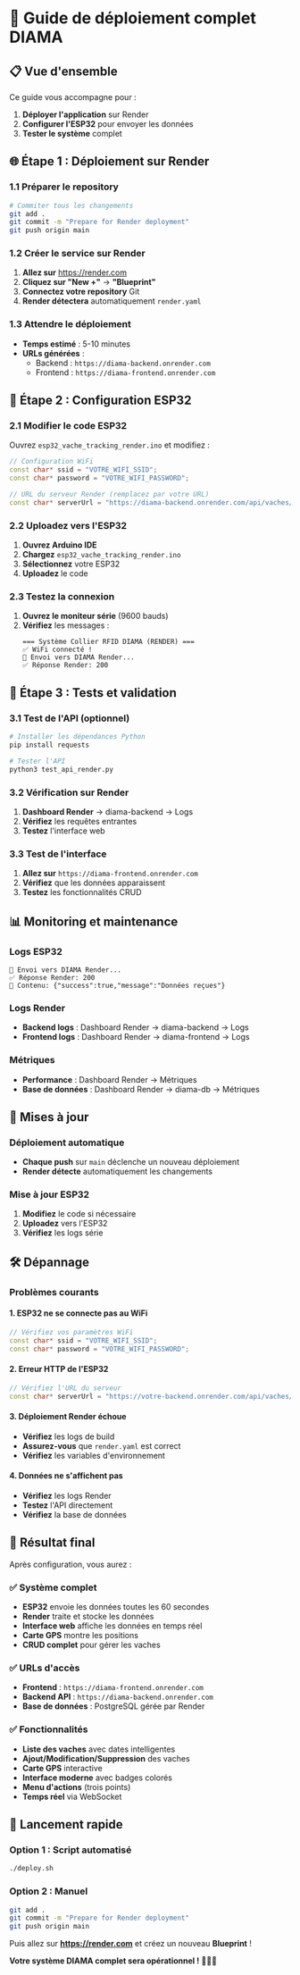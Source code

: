 # 🚀 Guide de déploiement complet DIAMA

## 📋 Vue d'ensemble

Ce guide vous accompagne pour :
1. **Déployer l'application** sur Render
2. **Configurer l'ESP32** pour envoyer les données
3. **Tester le système** complet

## 🌐 Étape 1 : Déploiement sur Render

### 1.1 Préparer le repository
```bash
# Commiter tous les changements
git add .
git commit -m "Prepare for Render deployment"
git push origin main
```

### 1.2 Créer le service sur Render
1. **Allez sur** https://render.com
2. **Cliquez sur "New +"** → **"Blueprint"**
3. **Connectez votre repository** Git
4. **Render détectera** automatiquement `render.yaml`

### 1.3 Attendre le déploiement
- **Temps estimé** : 5-10 minutes
- **URLs générées** :
  - Backend : `https://diama-backend.onrender.com`
  - Frontend : `https://diama-frontend.onrender.com`

## 🔧 Étape 2 : Configuration ESP32

### 2.1 Modifier le code ESP32
Ouvrez `esp32_vache_tracking_render.ino` et modifiez :

```cpp
// Configuration WiFi
const char* ssid = "VOTRE_WIFI_SSID";
const char* password = "VOTRE_WIFI_PASSWORD";

// URL du serveur Render (remplacez par votre URL)
const char* serverUrl = "https://diama-backend.onrender.com/api/vaches/update";
```

### 2.2 Uploadez vers l'ESP32
1. **Ouvrez Arduino IDE**
2. **Chargez** `esp32_vache_tracking_render.ino`
3. **Sélectionnez** votre ESP32
4. **Uploadez** le code

### 2.3 Testez la connexion
1. **Ouvrez le moniteur série** (9600 bauds)
2. **Vérifiez** les messages :
   ```
   === Système Collier RFID DIAMA (RENDER) ===
   ✅ WiFi connecté !
   📡 Envoi vers DIAMA Render...
   ✅ Réponse Render: 200
   ```

## 🧪 Étape 3 : Tests et validation

### 3.1 Test de l'API (optionnel)
```bash
# Installer les dépendances Python
pip install requests

# Tester l'API
python3 test_api_render.py
```

### 3.2 Vérification sur Render
1. **Dashboard Render** → diama-backend → Logs
2. **Vérifiez** les requêtes entrantes
3. **Testez** l'interface web

### 3.3 Test de l'interface
1. **Allez sur** `https://diama-frontend.onrender.com`
2. **Vérifiez** que les données apparaissent
3. **Testez** les fonctionnalités CRUD

## 📊 Monitoring et maintenance

### Logs ESP32
```
📡 Envoi vers DIAMA Render...
✅ Réponse Render: 200
📄 Contenu: {"success":true,"message":"Données reçues"}
```

### Logs Render
- **Backend logs** : Dashboard Render → diama-backend → Logs
- **Frontend logs** : Dashboard Render → diama-frontend → Logs

### Métriques
- **Performance** : Dashboard Render → Métriques
- **Base de données** : Dashboard Render → diama-db → Métriques

## 🔄 Mises à jour

### Déploiement automatique
- **Chaque push** sur `main` déclenche un nouveau déploiement
- **Render détecte** automatiquement les changements

### Mise à jour ESP32
1. **Modifiez** le code si nécessaire
2. **Uploadez** vers l'ESP32
3. **Vérifiez** les logs série

## 🛠️ Dépannage

### Problèmes courants

#### 1. ESP32 ne se connecte pas au WiFi
```cpp
// Vérifiez vos paramètres WiFi
const char* ssid = "VOTRE_WIFI_SSID";
const char* password = "VOTRE_WIFI_PASSWORD";
```

#### 2. Erreur HTTP de l'ESP32
```cpp
// Vérifiez l'URL du serveur
const char* serverUrl = "https://votre-backend.onrender.com/api/vaches/update";
```

#### 3. Déploiement Render échoue
- **Vérifiez** les logs de build
- **Assurez-vous** que `render.yaml` est correct
- **Vérifiez** les variables d'environnement

#### 4. Données ne s'affichent pas
- **Vérifiez** les logs Render
- **Testez** l'API directement
- **Vérifiez** la base de données

## 🎯 Résultat final

Après configuration, vous aurez :

### ✅ Système complet
- **ESP32** envoie les données toutes les 60 secondes
- **Render** traite et stocke les données
- **Interface web** affiche les données en temps réel
- **Carte GPS** montre les positions
- **CRUD complet** pour gérer les vaches

### ✅ URLs d'accès
- **Frontend** : `https://diama-frontend.onrender.com`
- **Backend API** : `https://diama-backend.onrender.com`
- **Base de données** : PostgreSQL gérée par Render

### ✅ Fonctionnalités
- **Liste des vaches** avec dates intelligentes
- **Ajout/Modification/Suppression** des vaches
- **Carte GPS** interactive
- **Interface moderne** avec badges colorés
- **Menu d'actions** (trois points)
- **Temps réel** via WebSocket

## 🚀 Lancement rapide

### Option 1 : Script automatisé
```bash
./deploy.sh
```

### Option 2 : Manuel
```bash
git add .
git commit -m "Prepare for Render deployment"
git push origin main
```

Puis allez sur **https://render.com** et créez un nouveau **Blueprint** !

**Votre système DIAMA complet sera opérationnel !** 🐄📡✨ 